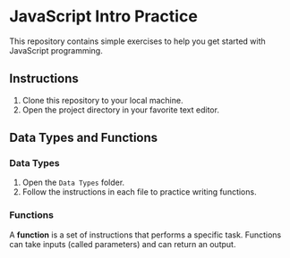 # JavaScript Intro Practice

This repository contains simple exercises to help you get started with JavaScript programming.

## Instructions

1. Clone this repository to your local machine.
2. Open the project directory in your favorite text editor.

## Data Types and Functions

### Data Types

1. Open the `Data Types` folder.
2. Follow the instructions in each file to practice writing functions.

### Functions

A **function** is a set of instructions that performs a specific task. Functions can take inputs (called parameters) and can return an output.